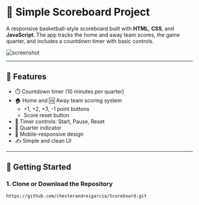 # 🏀 Simple Scoreboard Project

A responsive basketball-style scoreboard built with **HTML**, **CSS**, and **JavaScript**. The app tracks the home and away team scores, the game quarter, and includes a countdown timer with basic controls.

![screenshot](screenshot.png) <!-- Optional: Add a screenshot here -->

---

## 📌 Features

- ⏱️ Countdown timer (10 minutes per quarter)
- 🏠 Home and 🆚 Away team scoring system
  - +1, +2, +3, -1 point buttons
  - Score reset button
- 🔄 Timer controls: Start, Pause, Reset
- 🧭 Quarter indicator
- 🎨 Mobile-responsive design
- ✍️ Simple and clean UI

---

## 🚀 Getting Started

### 1. Clone or Download the Repository
```bash
https://github.com/chesterandreigarcia/Scoreboard.git


